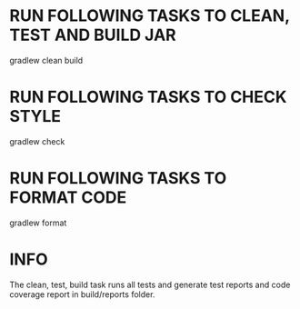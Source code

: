# RUN FOLLOWING TASKS TO CLEAN, TEST AND BUILD JAR
gradlew clean build

# RUN FOLLOWING TASKS TO CHECK STYLE
gradlew check

# RUN FOLLOWING TASKS TO FORMAT CODE
gradlew format

# INFO
The clean, test, build task runs all tests and generate test reports and 
code coverage report in build/reports folder. 